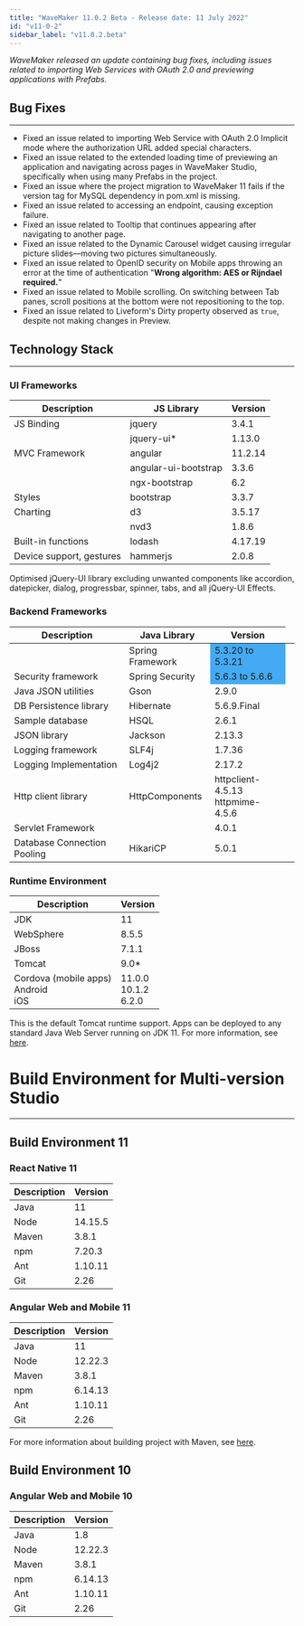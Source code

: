 ```yaml
---
title: "WaveMaker 11.0.2 Beta - Release date: 11 July 2022"
id: "v11-0-2"
sidebar_label: "v11.0.2.beta"
---
```

*WaveMaker released an update containing bug fixes, including issues related to importing Web Services with OAuth 2.0 and previewing applications with Prefabs.*

## Bug Fixes
---

- Fixed an issue related to importing Web Service with OAuth 2.0 Implicit mode where the authorization URL added special characters.
- Fixed an issue related to the extended loading time of previewing an application and navigating across pages in WaveMaker Studio, specifically when using many Prefabs in the project.
- Fixed an issue where the project migration to WaveMaker 11 fails if the version tag for MySQL dependency in pom.xml is missing.
- Fixed an issue related to accessing an endpoint, causing exception failure.
- Fixed an issue related to Tooltip that continues appearing after navigating to another page. 
- Fixed an issue related to the Dynamic Carousel widget causing irregular picture slides—moving two pictures simultaneously. 
- Fixed an issue related to OpenID security on Mobile apps throwing an error at the time of authentication "**Wrong algorithm: AES or Rijndael required.**"
- Fixed an issue related to Mobile scrolling. On switching between Tab panes, scroll positions at the bottom were not repositioning to the top.
- Fixed an issue related to Liveform's Dirty property observed as `true`, despite not making changes in Preview.

## Technology Stack

---

### UI Frameworks

| Description | JS Library | Version |
| --- | --- | --- |
| JS Binding | jquery | 3.4.1 |
|  | jquery-ui* | 1.13.0 |
| MVC Framework | angular| 11.2.14 |
|  | angular-ui-bootstrap | 3.3.6 |
|  | ngx-bootstrap | 6.2 |
| Styles | bootstrap | 3.3.7 |
| Charting | d3 | 3.5.17 |
|  | nvd3 | 1.8.6 |
| Built-in functions | lodash | 4.17.19|
| Device support, gestures | hammerjs | 2.0.8 |

Optimised jQuery-UI library excluding unwanted components like accordion, datepicker, dialog, progressbar, spinner, tabs, and all jQuery-UI Effects.

### Backend Frameworks

| Description | Java Library | Version |
| --- | --- | --- |
|  | Spring Framework  <td bgcolor="#44aaf4"> 5.3.20 to 5.3.21 </td>|
| Security framework | Spring Security <td bgcolor="#44aaf4"> 5.6.3 to 5.6.6 </td>|
| Java JSON utilities | Gson  | 2.9.0|
| DB Persistence library | Hibernate | 5.6.9.Final|
| Sample database | HSQL | 2.6.1|
| JSON library | Jackson | 2.13.3|
| Logging framework | SLF4j | 1.7.36 |
| Logging Implementation | Log4j2 | 2.17.2 |
| Http client library | HttpComponents | httpclient- 4.5.13 <br/> httpmime- 4.5.6 |
| Servlet Framework |  | 4.0.1 |
|Database Connection Pooling | HikariCP | 5.0.1 |

### Runtime Environment

| Description | Version |
| --- | --- |
| JDK | 11 |
| WebSphere | 8.5.5 |
| JBoss | 7.1.1 |
| Tomcat | 9.0* |
| Cordova (mobile apps) <br/> Android <br/> iOS |11.0.0 <br/> 10.1.2  <br/> 6.2.0 |

This is the default Tomcat runtime support. Apps can be deployed to any standard Java Web Server running on JDK 11. For more information, see [here](/learn/app-development/deployment/deployment-web-server).

# Build Environment for Multi-version Studio
---

## Build Environment 11 

### React Native 11

|Description|	Version|
|---|---|
|Java |11 |
|Node|14.15.5|
|Maven|	3.8.1|
|npm | 7.20.3|
|Ant|	1.10.11|
|Git|	2.26| 

### Angular Web and Mobile 11

|Description|	Version|
|---|---|
|Java | 11 |
|Node | 12.22.3|
|Maven|	3.8.1|
|npm |	6.14.13|
|Ant|	1.10.11|
|Git|	2.26| 

For more information about building project with Maven, see [here](/learn/app-development/deployment/building-with-maven).

## Build Environment 10

### Angular Web and Mobile 10

|Description|	Version|
|---|---|
|Java |1.8 |
|Node | 12.22.3|
|Maven|	3.8.1|
|npm |	6.14.13|
|Ant|	1.10.11|
|Git|	2.26| 
